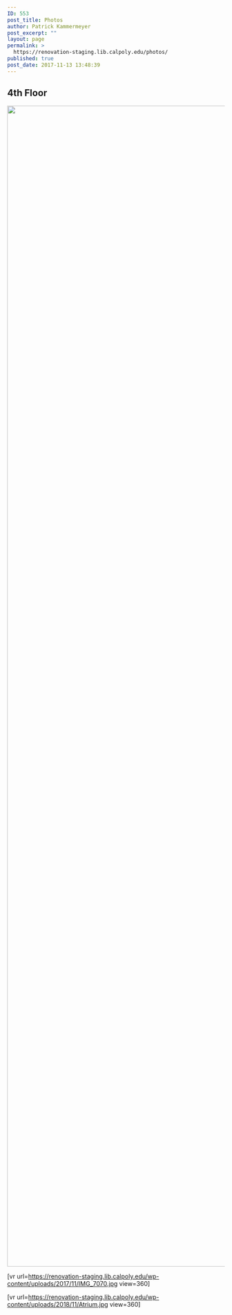 ```yaml
---
ID: 553
post_title: Photos
author: Patrick Kammermeyer
post_excerpt: ""
layout: page
permalink: >
  https://renovation-staging.lib.calpoly.edu/photos/
published: true
post_date: 2017-11-13 13:48:39
---
```

<h2>4th Floor</h2>
<img class="aligncenter size-full wp-image-555" src="https://renovation-staging.lib.calpoly.edu/wp-content/uploads/2017/11/IMG_7070.jpg" alt="" width="5376" height="2688" />

[vr url=https://renovation-staging.lib.calpoly.edu/wp-content/uploads/2017/11/IMG_7070.jpg view=360]


[vr url=https://renovation-staging.lib.calpoly.edu/wp-content/uploads/2018/11/Atrium.jpg view=360]